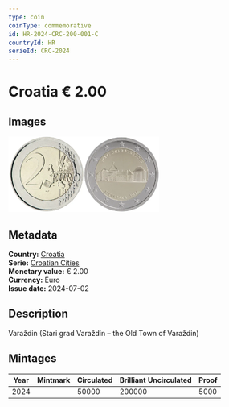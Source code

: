 ```yaml
---
type: coin
coinType: commemorative
id: HR-2024-CRC-200-001-C
countryId: HR
serieId: CRC-2024
---
```


# Croatia € 2.00

## Images

<img src="../../Images/common-2007-200.webp" height="150" alt="Front image"><img src="Images/HR-2024-200-001.webp" height="150" alt="Back image">

## Metadata

**Country:** [Croatia](../../Countries/Croatia/index.md)\
**Serie:** [Croatian Cities](index.md)\
**Monetary value:** € 2.00\
**Currency:** Euro\
**Issue date:** 2024-07-02

## Description
Varaždin (Stari grad Varaždin – the Old Town of Varaždin)

## Mintages

| Year | Mintmark | Circulated | Brilliant Uncirculated | Proof |
| ---- | -------- | ---------- | ---------------------- | ----- |
| 2024 |          | 50000      | 200000                 | 5000  |

